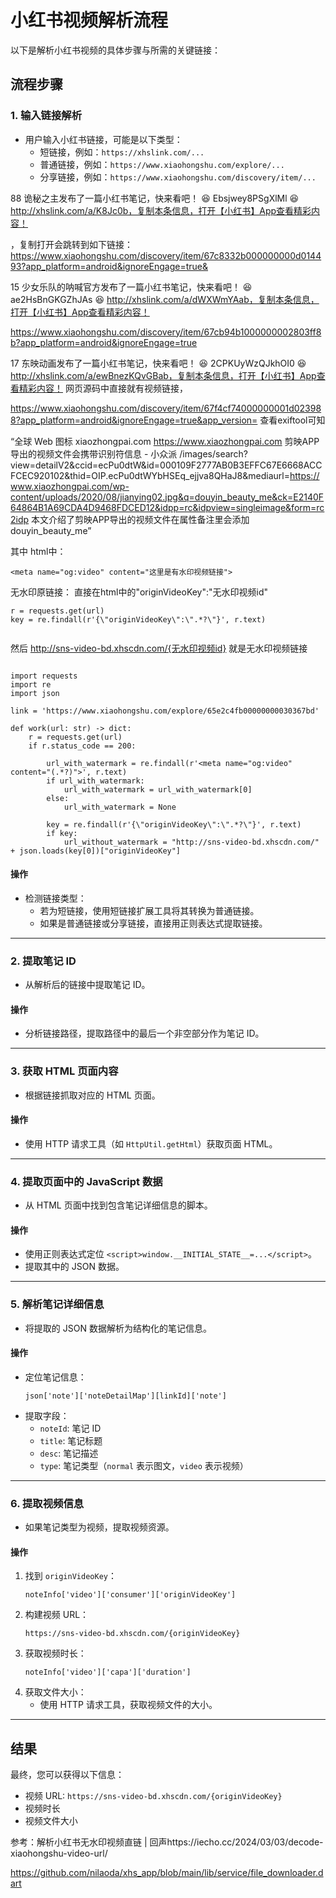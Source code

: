 # 小红书视频解析流程

以下是解析小红书视频的具体步骤与所需的关键链接：

## 流程步骤

### 1. 输入链接解析
- 用户输入小红书链接，可能是以下类型：
  - 短链接，例如：`https://xhslink.com/...`
  - 普通链接，例如：`https://www.xiaohongshu.com/explore/...`
  - 分享链接，例如：`https://www.xiaohongshu.com/discovery/item/...`

88 诡秘之主发布了一篇小红书笔记，快来看吧！ 😆 Ebsjwey8PSgXlMl 😆 http://xhslink.com/a/K8Jc0b，复制本条信息，打开【小红书】App查看精彩内容！

，复制打开会跳转到如下链接：  
https://www.xiaohongshu.com/discovery/item/67c8332b000000000d014493?app_platform=android&ignoreEngage=true&

15 少女乐队的呐喊官方发布了一篇小红书笔记，快来看吧！ 😆 ae2HsBnGKGZhJAs 😆 http://xhslink.com/a/dWXWmYAab，复制本条信息，打开【小红书】App查看精彩内容！

https://www.xiaohongshu.com/discovery/item/67cb94b1000000002803ff8b?app_platform=android&ignoreEngage=true


17 东映动画发布了一篇小红书笔记，快来看吧！ 😆 2CPKUyWzQJkhOI0 😆 http://xhslink.com/a/ewBnezKQvGBab，复制本条信息，打开【小红书】App查看精彩内容！
网页源码中直接就有视频链接，

https://www.xiaohongshu.com/discovery/item/67f4cf74000000001d023988?app_platform=android&ignoreEngage=true&app_version=
查看exiftool可知

“全球 Web 图标
xiaozhongpai.com
https://www.xiaozhongpai.com
剪映APP导出的视频文件会携带识别符信息 - 小众派
/images/search?view=detailV2&ccid=ecPu0dtW&id=000109F2777AB0B3EFFC67E6668ACCFCEC920102&thid=OIP.ecPu0dtWYbHSEq_ejjva8QHaJ8&mediaurl=https://www.xiaozhongpai.com/wp-content/uploads/2020/08/jianying02.jpg&q=douyin_beauty_me&ck=E2140F64864B1A69CDA4D9468FDCED12&idpp=rc&idpview=singleimage&form=rc2idp
本文介绍了剪映APP导出的视频文件在属性备注里会添加douyin_beauty_me”

其中
html中：

```
<meta name="og:video" content="这里是有水印视频链接">
```
无水印原链接：
直接在html中的"originVideoKey":"无水印视频id"

```
r = requests.get(url)
key = re.findall(r'{\"originVideoKey\":\".*?\"}', r.text)


```

然后 http://sns-video-bd.xhscdn.com/{无水印视频id} 就是无水印视频链接

```

import requests
import re
import json

link = 'https://www.xiaohongshu.com/explore/65e2c4fb00000000030367bd'

def work(url: str) -> dict:
    r = requests.get(url)
    if r.status_code == 200:

        url_with_watermark = re.findall(r'<meta name="og:video" content="(.*?)">', r.text)
        if url_with_watermark:
            url_with_watermark = url_with_watermark[0]
        else:
            url_with_watermark = None
        
        key = re.findall(r'{\"originVideoKey\":\".*?\"}', r.text)
        if key:
            url_without_watermark = "http://sns-video-bd.xhscdn.com/" + json.loads(key[0])["originVideoKey"]

```
#### 操作

- 检测链接类型：
  - 若为短链接，使用短链接扩展工具将其转换为普通链接。
  - 如果是普通链接或分享链接，直接用正则表达式提取链接。

---

### 2. 提取笔记 ID
- 从解析后的链接中提取笔记 ID。

#### 操作
- 分析链接路径，提取路径中的最后一个非空部分作为笔记 ID。

---

### 3. 获取 HTML 页面内容
- 根据链接抓取对应的 HTML 页面。

#### 操作
- 使用 HTTP 请求工具（如 `HttpUtil.getHtml`）获取页面 HTML。

---

### 4. 提取页面中的 JavaScript 数据
- 从 HTML 页面中找到包含笔记详细信息的脚本。

#### 操作
- 使用正则表达式定位 `<script>window.__INITIAL_STATE__=...</script>`。
- 提取其中的 JSON 数据。

---

### 5. 解析笔记详细信息
- 将提取的 JSON 数据解析为结构化的笔记信息。

#### 操作
- 定位笔记信息：
  ```
  json['note']['noteDetailMap'][linkId]['note']
  ```
- 提取字段：
  - `noteId`: 笔记 ID
  - `title`: 笔记标题
  - `desc`: 笔记描述
  - `type`: 笔记类型（`normal` 表示图文，`video` 表示视频）

---

### 6. 提取视频信息
- 如果笔记类型为视频，提取视频资源。

#### 操作
1. 找到 `originVideoKey`：
   ```
   noteInfo['video']['consumer']['originVideoKey']
   ```
2. 构建视频 URL：
   ```
   https://sns-video-bd.xhscdn.com/{originVideoKey}
   ```
3. 获取视频时长：
   ```
   noteInfo['video']['capa']['duration']
   ```
4. 获取文件大小：
   - 使用 HTTP 请求工具，获取视频文件的大小。

---

## 结果
最终，您可以获得以下信息：
- 视频 URL: `https://sns-video-bd.xhscdn.com/{originVideoKey}`
- 视频时长
- 视频文件大小




参考：解析小红书无水印视频直链 | 回声https://iecho.cc/2024/03/03/decode-xiaohongshu-video-url/

https://github.com/nilaoda/xhs_app/blob/main/lib/service/file_downloader.dart
